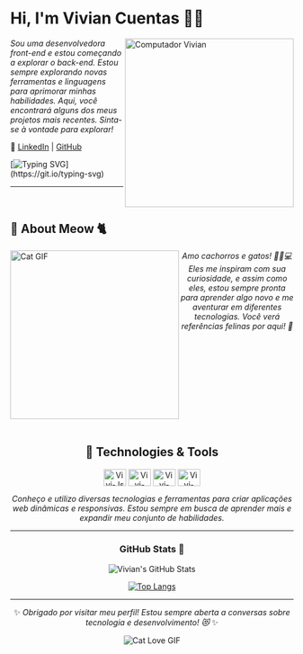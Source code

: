 # Hi, I'm Vivian Cuentas 🌷✨

<img src="https://raw.githubusercontent.com/MicaelliMedeiros/micaellimedeiros/master/image/computer-illustration.png" min-width="300px" max-width="300px" width="300px" align="right" alt="Computador Vivian">

*Sou uma desenvolvedora front-end e estou começando a explorar o back-end. Estou sempre explorando novas ferramentas e linguagens para aprimorar minhas habilidades. Aqui, você encontrará alguns dos meus projetos mais recentes. Sinta-se à vontade para explorar!*

🔗 [LinkedIn](https://www.linkedin.com/in/vivianrc_c) | [GitHub](https://github.com/vivianrcc)

[![Typing SVG](https://readme-typing-svg.herokuapp.com?color=00FFFF&size=35&center=true&vCenter=true&width=1000&lines=Welcome+to+my+GitHub!;Let's+build+something+great!)](https://git.io/typing-svg)

---
<br/>



## 🐾 About Meow 🐈
<img align="left" src="https://media1.tenor.com/m/GOj9ZF_-ZOcAAAAC/cat.gif" min-width="300px" max-width="300px" width="300px" align="right" 
 alt="Cat GIF" width="300px"/> 
 
<div align="center" style="margin-top: 20 px;">

  *Amo cachorros e gatos! 🐶🐱💻 
Eles me inspiram com sua curiosidade, e assim como eles, estou sempre pronta para aprender algo novo e me aventurar em diferentes tecnologias. 
Você verá referências felinas por aqui! 🐾*

</div>
<br clear="left"/>

<br/>

<div align="center" style="margin-top: 20 px;">
  
## 🚀 Technologies & Tools

<p>
  <img align="center" alt="Vivi-Js" height="30" width="40" src="https://cdn.jsdelivr.net/gh/devicons/devicon/icons/javascript/javascript-original.svg" />
  <img align="center" alt="Vivi-Git" height="30" width="40" src="https://cdn.jsdelivr.net/gh/devicons/devicon/icons/git/git-original.svg"/>
  <img align="center" alt="Vivi-HTML" height="30" width="40" src="https://cdn.jsdelivr.net/gh/devicons/devicon/icons/html5/html5-original.svg"/>
  <img align="center" alt="Vivi-CSS" height="30" width="40" src="https://cdn.jsdelivr.net/gh/devicons/devicon/icons/css3/css3-original.svg" />
</p>

*Conheço e utilizo diversas tecnologias e ferramentas para criar aplicações web dinâmicas e responsivas. 
Estou sempre em busca de aprender mais e expandir meu conjunto de habilidades.*

---



### GitHub Stats 🐾
![Vivian's GitHub Stats](https://github-readme-stats.vercel.app/api?username=vivianrcc&show_icons=true&theme=radical)

[![Top Langs](https://github-readme-stats.vercel.app/api/top-langs/?username=vivianrcc&layout=compact&theme=radical)](https://github.com/anuraghazra/github-readme-stats)

---

✨ *Obrigado por visitar meu perfil! Estou sempre aberta a conversas sobre tecnologia e desenvolvimento! 😻* ✨


  <img src="https://media1.tenor.com/m/nisaHYy8yAYAAAAd/besito-catlove.gif" alt="Cat Love GIF" />
</div>

